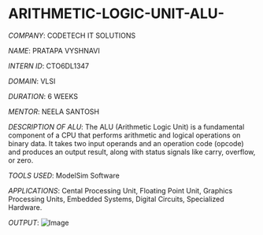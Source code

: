 # ARITHMETIC-LOGIC-UNIT-ALU-

*COMPANY*: CODETECH IT SOLUTIONS 

*NAME*: PRATAPA VYSHNAVI

*INTERN ID*: CTO6DL1347

*DOMAIN*: VLSI

*DURATION*: 6 WEEKS

*MENTOR*: NEELA SANTOSH

*DESCRIPTION OF ALU*: The ALU (Arithmetic Logic Unit) is a fundamental component of a CPU that performs arithmetic and logical operations on binary data. It takes two input operands and an operation code (opcode) and produces an output result, along with status signals like carry, overflow, or zero. 

*TOOLS USED*: ModelSim Software

*APPLICATIONS*: Cental Processing Unit, Floating Point Unit, Graphics Processing Units, Embedded Systems, Digital Circuits, Specialized Hardware.

*OUTPUT*: ![Image](https://github.com/user-attachments/assets/5a2324f9-cf89-4a8d-aff2-fa4ea0b23d28)
